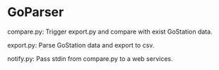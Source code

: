 # GoParser

compare.py: 
Trigger export.py and compare with exist GoStation data.

export.py:
Parse GoStation data and export to csv.

notify.py:
Pass stdin from compare.py to a web services.
